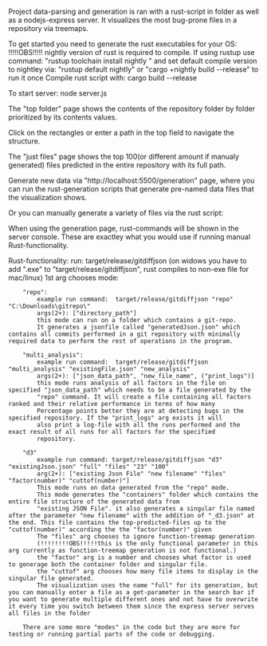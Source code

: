 Project data-parsing and generation is ran with a rust-script in folder as well as a nodejs-express server.
It visualizes the most bug-prone files in a repository via treemaps.

To get started you need to generate the rust executables for your OS:
!!!!!OBS!!!!! nightly version of rust is required to compile. If using rustup use command: "rustup toolchain install nightly " and set default compile version to nightley via: "rustup default nightly" or "cargo +nightly build --release" to run it once
Compile rust script with: cargo build --release

To start server: node server.js

The "top folder" page shows the contents of the repository folder by folder prioritized by its contents values.

Click on the rectangles or enter a path in the top field to navigate the structure.

The "just files" page shows the top 100(or different amount if manualy generated) files predicted in the entire repository with its full path.

Generate new data via "http://localhost:5500/generation" page, where you can run the rust-generation scripts that generate pre-named data files that the visualization shows.

Or you can manually generate a variety of files via the rust script:

When using the generation page, rust-commands will be shown in the server console. These are exactley what you would use if running manual Rust-functionality.

Rust-functionality:
run: target/release/gitdiffjson
    (on widows you have to add ".exe" to "target/release/gitdiffjson", rust compiles to non-exe file for mac/linux)
    1st arg chooses mode:

        "repo":
            example run command:  target/release/gitdiffjson "repo" "C:\Downloads\gitrepo\"
            args(2+): ["directory_path"]
            this mode can run on a folder which contains a git-repo.
            It generates a jsonfile called "generatedJson.json" which contains all commits performed in a git repository with minimally required data to perform the rest of operations in the program.

        "multi_analysis":
            example run command:  target/release/gitdiffjson "multi_analysis" "existingFile.json" "new_analysis"
            args(2+): ["json_data_path", "new_file_name", ("print_logs")]
            this mode runs analysis of all factors in the file on specified "json_data_path" which needs to be a file generated by the
            "repo" command. It will create a file containing all factors ranked and their relative performance in terms of how many
            Percentage points better they are at detecting bugs in the specified repository. If the "print_logs" arg exists it will
            also print a log-file with all the runs performed and the exact result of all runs for all factors for the specified
            repository.

        "d3"
            example run command: target/release/gitdiffjson "d3" "existingJson.json" "full" "files" "23" "100"
            arg(2+): ["existing Json File" "new filename" "files" "factor(number)" "cuttof(number)"]
            This mode runs on data generated from the "repo" mode.
            This mode generates the "containers" folder which contains the entire file structure of the generated data from
            "existing JSON File". it also generates a singular file named after the parameter "new filename" with the addition of "_d3.json" at the end. This file contains the top-predicted-files up to the "cuttof(number)" according the the "factor(number)" given
            The "files" arg chooses to ignore function-treemap generation
            (!!!!!!!!OBS!!!!!this is the only functional parameter in this arg currently as function-treemap generation is not functional.)
            the "factor" arg is a number and chooses what factor is used to generage both the container folder and singular file.
            the "cuttof" arg chooses how many file items to display in the singular file generated.
            The visualization uses the name "full" for its generation, but you can manually enter a file as a get-parameter in the search bar if you want to generate multiple different ones and not have to overwrite it every time you switch between them since the express server serves all files in the folder

        There are some more "modes" in the code but they are more for testing or running partial parts of the code or debugging.
